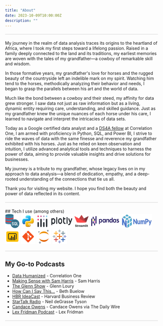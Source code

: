 ```yaml
---
title: "About"
date: 2023-10-09T10:00:00Z
description: ""
---
```

<div style="border-bottom: 1px solid #ccc; margin: 20px 0;"></div>

My journey in the realm of data analysis traces its origins to the heartland of Africa, where I took my first steps toward a lifelong passion. Raised in a family deeply connected to the land and its traditions, my earliest memories are woven with the tales of my grandfather—a cowboy of remarkable skill and wisdom.

In those formative years, my grandfather's love for horses and the rugged beauty of the countryside left an indelible mark on my spirit. Watching him tend to the horses, methodically analyzing their behavior and needs, I began to grasp the parallels between his art and the world of data.

Much like the bond between a cowboy and their steed, my affinity for data grew stronger. I saw data not just as raw information but as a living, dynamic entity requiring care, understanding, and skilled guidance. Just as my grandfather knew the unique nuances of each horse under his care,
I learned to navigate and interpret the intricacies of data sets.

Today as a Google certified data analyst and a [DS4A fellow](https://www.credential.net/67d98bab-1d5c-482f-91bd-3b54c6690092) at Correlation One, I am armed with proficiency in Python, SQL, and Power BI, I strive to ride the waves of data with the same finesse and reverence my grandfather exhibited with his horses.
Just as he relied on keen observation and intuition, I utilize advanced analytical tools and techniques to harness the power of data, aiming to provide valuable insights and drive solutions for businesses.

My journey is a tribute to my grandfather, whose legacy lives on in my approach to data analysis—a blend of dedication, empathy, and a deep-rooted understanding of the connections that tie us all.

Thank you for visiting my website. I hope you find both the beauty and power of data reflected in its content.
<!-- ![Mariam](themes/ezhil/images/zmariam.png) -->

<div style="border-bottom: 1px solid #ccc; margin: 20px 0;"></div>
## Tech I use (among others)

<div class="tool-icons">
  <img src="/images/sql.png" alt="SQL Icon" width="48" height="48">
  <img src="/images/python.png" alt="Python Icon" width="48" height="48">
  <img src="/images/plotly.png" alt="Plotly Icon" width="120" height="48">
  <img src="/images/streamlit.png" alt="Streamlit Icon" width="48" height="48">
  <img src="/images/pandas.png" alt="Pandas Icon" width="100" height="48">
  <img src="/images/numpy.png" alt="Numpy Icon" width="100" height="48">
  <img src="/images/powerbi.png" alt="Power BI Icon" width="48" height="48">
  <img src="/images/git.png" alt="Git Icon" width="48" height="48">
  <img src="/images/jupyter.png" alt="Jupyter Icon" width="48" height="48">
  <img src="/images/tableau.png" alt="Tableau Icon" width="48" height="48">
  
</div>
<div style="border-bottom: 1px solid #ccc; margin: 20px 0;"></div>



## My Go-to Podcasts

* [Data Humanized](https://podcasts.apple.com/us/podcast/data-humanized-by-correlation-one/id1693484349) - Correlation One
* [Making Sense with Sam Harris](https://podcasts.apple.com/us/podcast/making-sense-with-sam-harris/id733163012) - Sam Harris
* [The Glenn Show](https://podcasts.google.com/feed/aHR0cHM6Ly9hcGkuc3Vic3RhY2suY29tL2ZlZWQvcG9kY2FzdC8yNTkwNDQucnNz?sa=X&ved=0CAoQ9sEGahgKEwjInuzz7-6BAxUAAAAAHQAAAAAQmAE) - Glenn Loury
* [How Can I Say This...](https://howcanisaythis.com/about/) - Beth Buelow
* [HBR IdeaCast](https://hbr.org/2018/01/podcast-ideacast) - Harvard Business Review
* [StarTalk Radio](https://podcasts.google.com/feed/aHR0cHM6Ly9mZWVkcy5zaW1wbGVjYXN0LmNvbS80VDM5X2pBag) - Neil deGrasse Tyson
* [Candace Owens](https://podcasts.apple.com/us/podcast/candace-owens/id1556687660) - Candace Owens via The Daily Wire
* [Lex Fridman Podcast](https://podcasts.apple.com/us/podcast/lex-fridman-podcast/id1434243584) - Lex Fridman

<div style="border-bottom: 1px solid #ccc; margin: 20px 0;"></div>